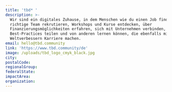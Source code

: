 ```yaml
---
title: 'tbd* '
description: >-
  Wir sind ein digitales Zuhause, in dem Menschen wie du einen Job finden, das
  richtige Team rekrutieren, Workshops und Kurse entdecken, über
  Finanzierungsmöglichkeiten erfahren, sich mit Unternehmen verbinden,
  Best-Practices teilen und von anderen lernen können, die ebenfalls mit
  Weltverbessern Karriere machen.
email: hello@tbd.community
link: 'https://www.tbd.community/de'
image: /uploads/tbd_logo_cmyk_black.jpg
city:
postalCode:
regionalGroup:
federalState:
impactArea:
organization:
---
```


